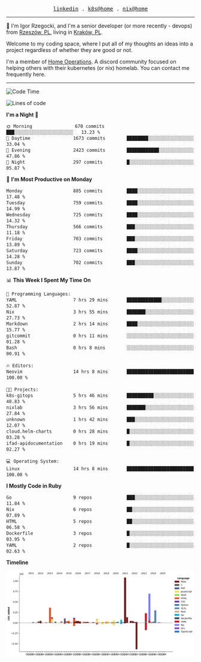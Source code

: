 <p align="center">
  <samp>
    <a href="https://www.linkedin.com/in/ajgon">linkedin</a> .
    <a href="https://github.com/deedee-ops/k8s-gitops">k8s@home</a> .
    <a href="https://github.com/deedee-ops/nixlab">nix@home</a>
  </samp>
</p>

----------------------------------------------------------------

:wave: I'm Igor Rzegocki, and I'm a senior developer (or more recently - devops) from [Rzeszów, PL](https://en.wikipedia.org/wiki/Rzesz%C3%B3w), living in [Kraków, PL](https://en.wikipedia.org/wiki/Krak%C3%B3w).

Welcome to my coding space, where I put all of my thoughts an ideas into a project regardless of whether they are good or not.

I'm a member of [Home Operations](https://discord.gg/home-operations). A discord community focused on helping others with their kubernetes (or nix) homelab. You can contact me frequently here.

----------------------------------------------------------------

<!--START_SECTION:waka-->
![Code Time](http://img.shields.io/badge/Code%20Time-453%20hrs%2049%20mins-blue)

![Lines of code](https://img.shields.io/badge/From%20Hello%20World%20I%27ve%20Written-4.1%20million%20lines%20of%20code-blue)

**I'm a Night 🦉** 

```text
🌞 Morning                670 commits         ███░░░░░░░░░░░░░░░░░░░░░░   13.23 % 
🌆 Daytime                1673 commits        ████████░░░░░░░░░░░░░░░░░   33.04 % 
🌃 Evening                2423 commits        ████████████░░░░░░░░░░░░░   47.86 % 
🌙 Night                  297 commits         █░░░░░░░░░░░░░░░░░░░░░░░░   05.87 % 
```
📅 **I'm Most Productive on Monday** 

```text
Monday                   885 commits         ████░░░░░░░░░░░░░░░░░░░░░   17.48 % 
Tuesday                  759 commits         ████░░░░░░░░░░░░░░░░░░░░░   14.99 % 
Wednesday                725 commits         ████░░░░░░░░░░░░░░░░░░░░░   14.32 % 
Thursday                 566 commits         ███░░░░░░░░░░░░░░░░░░░░░░   11.18 % 
Friday                   703 commits         ███░░░░░░░░░░░░░░░░░░░░░░   13.89 % 
Saturday                 723 commits         ████░░░░░░░░░░░░░░░░░░░░░   14.28 % 
Sunday                   702 commits         ███░░░░░░░░░░░░░░░░░░░░░░   13.87 % 
```


📊 **This Week I Spent My Time On** 

```text
💬 Programming Languages: 
YAML                     7 hrs 29 mins       █████████████░░░░░░░░░░░░   52.87 % 
Nix                      3 hrs 55 mins       ███████░░░░░░░░░░░░░░░░░░   27.73 % 
Markdown                 2 hrs 14 mins       ████░░░░░░░░░░░░░░░░░░░░░   15.77 % 
gitcommit                0 hrs 11 mins       ░░░░░░░░░░░░░░░░░░░░░░░░░   01.28 % 
Bash                     0 hrs 8 mins        ░░░░░░░░░░░░░░░░░░░░░░░░░   00.91 % 

🔥 Editors: 
Neovim                   14 hrs 8 mins       █████████████████████████   100.00 % 

🐱‍💻 Projects: 
k8s-gitops               5 hrs 46 mins       ██████████░░░░░░░░░░░░░░░   40.83 % 
nixlab                   3 hrs 56 mins       ███████░░░░░░░░░░░░░░░░░░   27.84 % 
unknown                  1 hrs 42 mins       ███░░░░░░░░░░░░░░░░░░░░░░   12.07 % 
cloud.helm-charts        0 hrs 28 mins       █░░░░░░░░░░░░░░░░░░░░░░░░   03.28 % 
ifad-apidocumentation    0 hrs 19 mins       █░░░░░░░░░░░░░░░░░░░░░░░░   02.27 % 

💻 Operating System: 
Linux                    14 hrs 8 mins       █████████████████████████   100.00 % 
```

**I Mostly Code in Ruby** 

```text
Go                       9 repos             ███░░░░░░░░░░░░░░░░░░░░░░   11.84 % 
Nix                      6 repos             ██░░░░░░░░░░░░░░░░░░░░░░░   07.89 % 
HTML                     5 repos             ██░░░░░░░░░░░░░░░░░░░░░░░   06.58 % 
Dockerfile               3 repos             █░░░░░░░░░░░░░░░░░░░░░░░░   03.95 % 
YAML                     2 repos             █░░░░░░░░░░░░░░░░░░░░░░░░   02.63 % 
```



**Timeline**

![Lines of Code chart](https://raw.githubusercontent.com/ajgon/ajgon/master/assets/bar_graph.png)


<!--END_SECTION:waka-->
